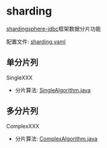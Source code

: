 # sharding
[shardingsphere-jdbc](https://shardingsphere.apache.org/)框架数据分片功能

配置文件: [sharding.yaml](src/main/resources/sharding.yaml)

## 单分片列

SingleXXX
- 分片算法: [SingleAlgorithm.java](src/main/java/com/example/sharding/config/SingleAlgorithm.java)

## 多分片列

ComplexXXX
- 分片算法: [ComplexAlgorithm.java](src/main/java/com/example/sharding/config/ComplexAlgorithm.java)

